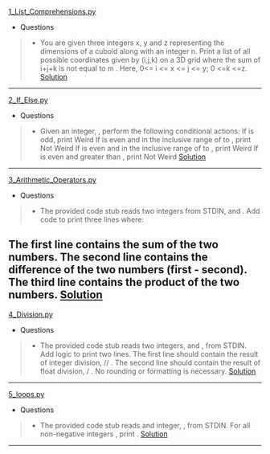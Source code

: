 [1_List_Comprehensions.py](https://www.hackerrank.com/challenges/list-comprehensions/problem)
* Questions
> * You are given three integers x, y and z representing the dimensions of a cuboid along with an integer n.
>  Print a list of all possible coordinates given by (i,j,k) on a 3D grid where the sum of i+j+k is not equal to m .
>   Here, 0<= i <= x <= j <= y; 0 <=k <=z. 
[Solution](https://github.com/Jtrahan88/Python/blob/main/Online_Code_Solutions/HackerRank/Python-Basics/1_List_Comprehensions.py)
---

[2_If_Else.py](https://www.hackerrank.com/challenges/py-if-else/problem)
* Questions
> * Given an integer, , perform the following conditional actions:
> If  is odd, print Weird
> If  is even and in the inclusive range of  to , print Not Weird
> If  is even and in the inclusive range of  to , print Weird
> If  is even and greater than , print Not Weird
[Solution](https://github.com/Jtrahan88/Python/blob/main/Online_Code_Solutions/HackerRank/Python-Basics/2_If_Else.py)
---

[3_Arithmetic_Operators.py](https://www.hackerrank.com/challenges/python-arithmetic-operators/problem)
* Questions
> * The provided code stub reads two integers from STDIN,  and . Add code to print three lines where:

The first line contains the sum of the two numbers.
The second line contains the difference of the two numbers (first - second).
The third line contains the product of the two numbers.
[Solution](https://github.com/Jtrahan88/Python/blob/main/Online_Code_Solutions/HackerRank/Python-Basics/3_Arithmetic_Operators.py)
---

[4_Division.py](https://www.hackerrank.com/challenges/python-division/problem)
* Questions
> * The provided code stub reads two integers,  and , from STDIN.
> Add logic to print two lines. The first line should contain the result of integer division,  // .
>  The second line should contain the result of float division,  / . No rounding or formatting is necessary.
[Solution](https://github.com/Jtrahan88/Python/blob/main/Online_Code_Solutions/HackerRank/Python-Basics/4_Division.py)
---

[5_loops.py](https://www.hackerrank.com/challenges/python-loops/problem)
* Questions
> * The provided code stub reads and integer, , from STDIN. For all non-negative integers , print .
[Solution](https://github.com/Jtrahan88/Python/blob/main/Online_Code_Solutions/HackerRank/Python-Basics/5_loops.py)
---
